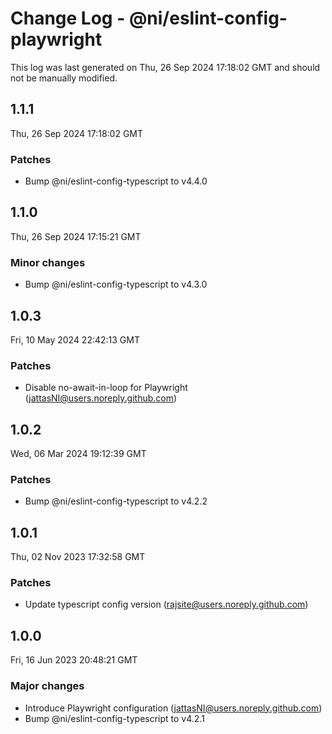 # Change Log - @ni/eslint-config-playwright

This log was last generated on Thu, 26 Sep 2024 17:18:02 GMT and should not be manually modified.

<!-- Start content -->

## 1.1.1

Thu, 26 Sep 2024 17:18:02 GMT

### Patches

- Bump @ni/eslint-config-typescript to v4.4.0

## 1.1.0

Thu, 26 Sep 2024 17:15:21 GMT

### Minor changes

- Bump @ni/eslint-config-typescript to v4.3.0

## 1.0.3

Fri, 10 May 2024 22:42:13 GMT

### Patches

- Disable no-await-in-loop for Playwright (jattasNI@users.noreply.github.com)

## 1.0.2

Wed, 06 Mar 2024 19:12:39 GMT

### Patches

- Bump @ni/eslint-config-typescript to v4.2.2

## 1.0.1

Thu, 02 Nov 2023 17:32:58 GMT

### Patches

- Update typescript config version (rajsite@users.noreply.github.com)

## 1.0.0

Fri, 16 Jun 2023 20:48:21 GMT

### Major changes

- Introduce Playwright configuration (jattasNI@users.noreply.github.com)
- Bump @ni/eslint-config-typescript to v4.2.1
